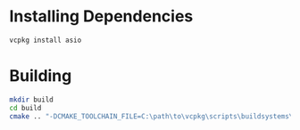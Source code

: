 # Installing Dependencies

```sh
vcpkg install asio
```

# Building

```sh
mkdir build
cd build
cmake .. "-DCMAKE_TOOLCHAIN_FILE=C:\path\to\vcpkg\scripts\buildsystems\vcpkg.cmake"
```